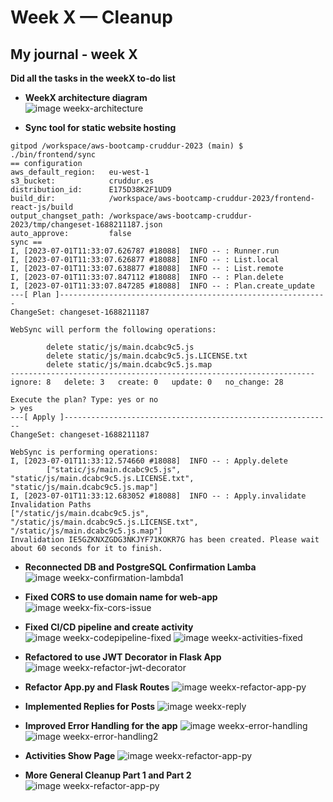 # Week X — Cleanup
## My journal - week X

**Did all the tasks in the weekX to-do list**
-  **WeekX architecture diagram**	
![image weekx-architecture](./images/weekx-architecture.png)

-  **Sync tool for static website hosting**
```
gitpod /workspace/aws-bootcamp-cruddur-2023 (main) $ ./bin/frontend/sync 
== configuration
aws_default_region:   eu-west-1
s3_bucket:            cruddur.es
distribution_id:      E175D38K2F1UD9
build_dir:            /workspace/aws-bootcamp-cruddur-2023/frontend-react-js/build
output_changset_path: /workspace/aws-bootcamp-cruddur-2023/tmp/changeset-1688211187.json
auto_approve:         false
sync ==
I, [2023-07-01T11:33:07.626787 #18088]  INFO -- : Runner.run
I, [2023-07-01T11:33:07.626877 #18088]  INFO -- : List.local
I, [2023-07-01T11:33:07.638877 #18088]  INFO -- : List.remote
I, [2023-07-01T11:33:07.847112 #18088]  INFO -- : Plan.delete
I, [2023-07-01T11:33:07.847285 #18088]  INFO -- : Plan.create_update
---[ Plan ]------------------------------------------------------------
ChangeSet: changeset-1688211187

WebSync will perform the following operations:

        delete static/js/main.dcabc9c5.js
        delete static/js/main.dcabc9c5.js.LICENSE.txt
        delete static/js/main.dcabc9c5.js.map
--------------------------------------------------------------------
ignore: 8   delete: 3   create: 0   update: 0   no_change: 28

Execute the plan? Type: yes or no
> yes
---[ Apply ]------------------------------------------------------------
ChangeSet: changeset-1688211187

WebSync is performing operations:
I, [2023-07-01T11:33:12.574660 #18088]  INFO -- : Apply.delete
        ["static/js/main.dcabc9c5.js", "static/js/main.dcabc9c5.js.LICENSE.txt", "static/js/main.dcabc9c5.js.map"]
I, [2023-07-01T11:33:12.683052 #18088]  INFO -- : Apply.invalidate
Invalidation Paths
["/static/js/main.dcabc9c5.js", "/static/js/main.dcabc9c5.js.LICENSE.txt", "/static/js/main.dcabc9c5.js.map"]
Invalidation IE5GZKNXZGDG3NKJYF71KOKR7G has been created. Please wait about 60 seconds for it to finish.
```

- **Reconnected DB and PostgreSQL Confirmation Lamba**
![image weekx-confirmation-lambda1](./images/weekx-confirmation-lambda1.jpg)

- **Fixed CORS to use domain name for web-app**
![image weekx-fix-cors-issue](./images/weekx-fix-cors-issue.png)

- **Fixed CI/CD pipeline and create activity**	
![image weekx-codepipeline-fixed](./images/weekx-codepipeline-fixed.png)
![image weekx-activities-fixed](./images/weekx-activities-fixed.png)

- **Refactored to use JWT Decorator in Flask App**
![image weekx-refactor-jwt-decorator](./images/weekx-refactor-jwt-decorator.png)

- **Refactor App.py and Flask Routes**
![image weekx-refactor-app-py](./images/weekx-refactor-app-py.png)

- **Implemented Replies for Posts**
![image weekx-reply](./images/weekx-reply.png)

- **Improved Error Handling for the app**
![image weekx-error-handling](./images/weekx-error-handling.png)
![image weekx-error-handling2](./images/weekx-error-handling2.png)

- **Activities Show Page**
![image weekx-refactor-app-py](./images/weekx-refactor-app-py.png)

- **More General Cleanup Part 1 and Part 2**
![image weekx-refactor-app-py](./images/weekx-refactor-app-py.png)
